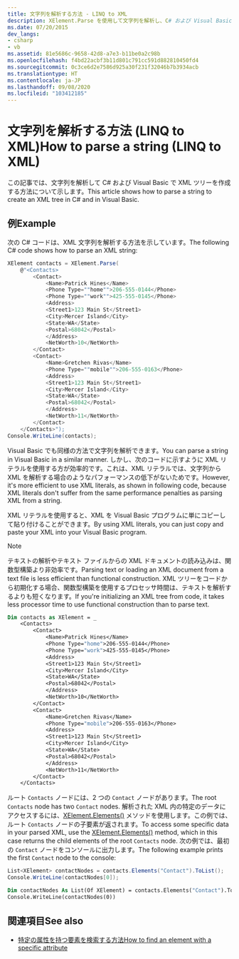 ```yaml
---
title: 文字列を解析する方法 - LINQ to XML
description: XElement.Parse を使用して文字列を解析し、C# および Visual Basic で XML ツリーを作成し、Visual Basic で XML リテラルを使用して XML ツリーを作成することができます。
ms.date: 07/20/2015
dev_langs:
- csharp
- vb
ms.assetid: 81e5686c-9658-42d8-a7e3-b11be0a2c98b
ms.openlocfilehash: f4bd22acbf3b11d801c791cc591d882810450fd4
ms.sourcegitcommit: 0c3ce6d2e7586d925a30f231f32046b7b3934acb
ms.translationtype: HT
ms.contentlocale: ja-JP
ms.lasthandoff: 09/08/2020
ms.locfileid: "103412185"
---
```

# <a name="how-to-parse-a-string-linq-to-xml"></a><span data-ttu-id="cb212-103">文字列を解析する方法 (LINQ to XML)</span><span class="sxs-lookup"><span data-stu-id="cb212-103">How to parse a string (LINQ to XML)</span></span>

<span data-ttu-id="cb212-104">この記事では、文字列を解析して C# および Visual Basic で XML ツリーを作成する方法について示します。</span><span class="sxs-lookup"><span data-stu-id="cb212-104">This article shows how to parse a string to create an XML tree in C# and in Visual Basic.</span></span>

## <a name="example"></a><span data-ttu-id="cb212-105">例</span><span class="sxs-lookup"><span data-stu-id="cb212-105">Example</span></span>

<span data-ttu-id="cb212-106">次の C# コードは、XML 文字列を解析する方法を示しています。</span><span class="sxs-lookup"><span data-stu-id="cb212-106">The following C# code shows how to parse an XML string:</span></span>

```csharp
XElement contacts = XElement.Parse(
    @"<Contacts>
        <Contact>
            <Name>Patrick Hines</Name>
            <Phone Type=""home"">206-555-0144</Phone>
            <Phone Type=""work"">425-555-0145</Phone>
            <Address>
            <Street1>123 Main St</Street1>
            <City>Mercer Island</City>
            <State>WA</State>
            <Postal>68042</Postal>
            </Address>
            <NetWorth>10</NetWorth>
        </Contact>
        <Contact>
            <Name>Gretchen Rivas</Name>
            <Phone Type=""mobile"">206-555-0163</Phone>
            <Address>
            <Street1>123 Main St</Street1>
            <City>Mercer Island</City>
            <State>WA</State>
            <Postal>68042</Postal>
            </Address>
            <NetWorth>11</NetWorth>
        </Contact>
    </Contacts>");
Console.WriteLine(contacts);
```

<span data-ttu-id="cb212-107">Visual Basic でも同様の方法で文字列を解析できます。</span><span class="sxs-lookup"><span data-stu-id="cb212-107">You can parse a string in Visual Basic in a similar manner.</span></span> <span data-ttu-id="cb212-108">しかし、次のコードに示すように XML リテラルを使用する方が効率的です。これは、XML リテラルでは、文字列から XML を解析する場合のようなパフォーマンスの低下がないためです。</span><span class="sxs-lookup"><span data-stu-id="cb212-108">However, it's more efficient to use XML literals, as shown in following code, because XML literals don't suffer from the same performance penalties as parsing XML from a string.</span></span>

<span data-ttu-id="cb212-109">XML リテラルを使用すると、XML を Visual Basic プログラムに単にコピーして貼り付けることができます。</span><span class="sxs-lookup"><span data-stu-id="cb212-109">By using XML literals, you can just copy and paste your XML into your Visual Basic program.</span></span>

> [!NOTE]
> <span data-ttu-id="cb212-110">テキストの解析やテキスト ファイルからの XML ドキュメントの読み込みは、関数型構築より非効率です。</span><span class="sxs-lookup"><span data-stu-id="cb212-110">Parsing text or loading an XML document from a text file is less efficient than functional construction.</span></span> <span data-ttu-id="cb212-111">XML ツリーをコードから初期化する場合、関数型構築を使用するプロセッサ時間は、テキストを解析するよりも短くなります。</span><span class="sxs-lookup"><span data-stu-id="cb212-111">If you're initializing an XML tree from code, it takes less processor time to use functional construction than to parse text.</span></span>

```vb
Dim contacts as XElement = _
    <Contacts>
        <Contact>
            <Name>Patrick Hines</Name>
            <Phone Type="home">206-555-0144</Phone>
            <Phone Type="work">425-555-0145</Phone>
            <Address>
            <Street1>123 Main St</Street1>
            <City>Mercer Island</City>
            <State>WA</State>
            <Postal>68042</Postal>
            </Address>
            <NetWorth>10</NetWorth>
        </Contact>
        <Contact>
            <Name>Gretchen Rivas</Name>
            <Phone Type="mobile">206-555-0163</Phone>
            <Address>
            <Street1>123 Main St</Street1>
            <City>Mercer Island</City>
            <State>WA</State>
            <Postal>68042</Postal>
            </Address>
            <NetWorth>11</NetWorth>
        </Contact>
    </Contacts>
```

<span data-ttu-id="cb212-112">ルート `Contacts` ノードには、2 つの `Contact` ノードがあります。</span><span class="sxs-lookup"><span data-stu-id="cb212-112">The root `Contacts` node has two `Contact` nodes.</span></span> <span data-ttu-id="cb212-113">解析された XML 内の特定のデータにアクセスするには、[XElement.Elements()](xref:System.Xml.Linq.XContainer.Elements) メソッドを使用します。この例では、ルート `Contacts` ノードの子要素が返されます。</span><span class="sxs-lookup"><span data-stu-id="cb212-113">To access some specific data in your parsed XML, use the [XElement.Elements()](xref:System.Xml.Linq.XContainer.Elements) method, which in this case returns the child elements of the root `Contacts` node.</span></span> <span data-ttu-id="cb212-114">次の例では、最初の `Contact` ノードをコンソールに出力します。</span><span class="sxs-lookup"><span data-stu-id="cb212-114">The following example prints the first `Contact` node to the console:</span></span>

```csharp
List<XElement> contactNodes = contacts.Elements("Contact").ToList();
Console.WriteLine(contactNodes[0]);
```

```vb
Dim contactNodes As List(Of XElement) = contacts.Elements("Contact").ToList()
Console.WriteLine(contactNodes(0))
```

## <a name="see-also"></a><span data-ttu-id="cb212-115">関連項目</span><span class="sxs-lookup"><span data-stu-id="cb212-115">See also</span></span>

- [<span data-ttu-id="cb212-116">特定の属性を持つ要素を検索する方法</span><span class="sxs-lookup"><span data-stu-id="cb212-116">How to find an element with a specific attribute</span></span>](find-element-specific-attribute.md)
